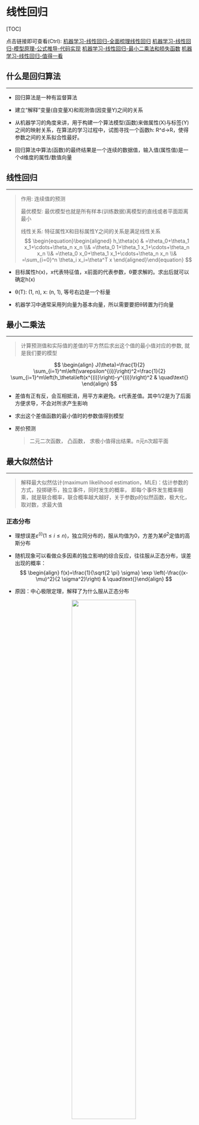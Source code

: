 # 线性回归

[TOC]

点击链接即可查看(Ctrl):
[机器学习-线性回归-全面梳理线性回归](https://zhuanlan.zhihu.com/p/139445419)
[机器学习-线性回归-模型原理-公式推导-代码实现](https://zhuanlan.zhihu.com/p/80887841)
[机器学习-线性回归-最小二乘法和损失函数](https://zhuanlan.zhihu.com/p/141201873)
[机器学习-线性回归-值得一看](https://zhuanlan.zhihu.com/p/53979679)

## 什么是回归算法
***

* 回归算法是一种有监督算法

* 建立“解释”变量(自变量X)和观测值(因变量Y)之间的关系

* 从机器学习的角度来讲，用于构建一个算法模型(函数)来做属性(X)与标签(Y)之间的映射关系，在算法的学习过程中，试图寻找一个函数h: R^d->R，使得参数之间的关系拟合性最好。

* 回归算法中算法(函数)的最终结果是一个连续的数据值，输入值(属性值)是一个d维度的属性/数值向量

  


## 线性回归
***

> 作用:   连续值的预测 
>
> 最优模型: 最优模型也就是所有样本(训练数据)离模型的直线或者平面距离最小
>
> 线性关系: 特征属性X和目标属性Y之间的关系是满足线性关系
$$
\begin{equation}\begin{aligned}
h_\theta(x) & =\theta_0+\theta_1 x_1+\cdots+\theta_n x_n \\& =\theta_0 1+\theta_1 x_1+\cdots+\theta_n x_n \\& =\theta_0 x_0+\theta_1 x_1+\cdots+\theta_n x_n \\& =\sum_{i=0}^n \theta_i x_i=\theta^T x
\end{aligned}\end{equation}
$$

* 目标属性h(x)，x代表特征值，x前面的代表参数，θ要求解的。求出后就可以确定h(x)

* θ(T):  (1, n), x: (n, 1),  等号右边是一个标量

* 机器学习中通常采用列向量为基本向量，所以需要要把θ转置为行向量  

  


## 最小二乘法
***

> 计算预测值和实际值的差值的平方然后求出这个值的最小值对应的参数, 就是我们要的模型

$$
\begin{align}   
J(\theta)=\frac{1}{2} \sum_{i=1}^m\left(\varepsilon^{(i)}\right)^2=\frac{1}{2} \sum_{i=1}^m\left(h_\theta\left(x^{(i)}\right)-y^{(i)}\right)^2  & \quad\text{}
\end{align}
$$

* 差值有正有反，会互相抵消，用平方来避免。ε代表差值。其中1/2是为了后面方便求导，不会对所求产生影响

* 求出这个差值函数的最小值时的参数值得到模型

* 房价预测

  > 二元二次函数， 凸函数， 求极小值得出结果。n元n次超平面
  
  


## 最大似然估计
***
> 解释最大似然估计(maximum likelihood estimation，MLE)：估计参数的方式，投掷硬币，独立事件，同时发生的概率， 即每个事件发生概率相乘，就是联合概率，联合概率越大越好，关于参数p的似然函数，极大化，取对数，求最大值

### 正态分布
* 理想误差$\varepsilon^{(\mathrm{i})}(1 \leq i \leq n)$，独立同分布的，服从均值为0，方差为某$\theta^2$定值的高斯分布
* 随机现象可以看做众多因素的独立影响的综合反应，往往服从正态分布，误差出现的概率：
$$
\begin{align}   f(x)=\frac{1}{\sqrt{2 \pi} \sigma} \exp \left(-\frac{(x-\mu)^2}{2 \sigma^2}\right)  & \quad\text{}\end{align}
$$
* 原因：中心极限定理，解释了为什么服从正态分布

  <div align=center> <img src=".\机器学习pic/image-20230521212150333.png" width = 60%/> </div>


### 似然函数

$$
\begin{align}   y^{(i)}=\theta^T x^{(i)}+\varepsilon^{(i)}  & \quad\text{第i组数据下的关系} \end{align}
$$
$$
\begin{align}   p\left(\varepsilon^{(i)}\right)=\frac{1}{\sigma \sqrt{2 \pi}} e^{\left(-\frac{\left(\varepsilon^{(i)}\right)^2}{2 \sigma^2}\right)}  & \quad\quad\text{误差符合正态分布-概率越大越靠近均值-预测就越准确} \\  \end{align}
$$
$$
\begin{align}   xp\left(y^{(i)} \mid x^{(i)} ; \theta\right)=\frac{1}{\sigma \sqrt{2 \pi}} \exp \left(-\frac{\left(y^{(i)}-\theta^T x^{(i)}\right)^2}{2 \sigma^2}\right)  & \quad\quad\text{结合（4）与（5）得到}\end{align}
$$
> 此式表示，在$\theta$和$x^{（i）}$下，$y^{（i）}$符合程度，即概率

$$
\begin{align}   \begin{aligned}
L(\theta) & =\prod_{i=1}^m p\left(y^{(i)} \mid x^{(i)} ; \theta\right) \\
& =\prod_{i=1}^m \frac{1}{\sigma \sqrt{2 \pi}} \exp \left(-\frac{\left(y^{(i)}-\theta^T x^{(i)}\right)^2}{2 \sigma^2}\right)
\end{aligned}  & \quad\quad\text{$\theta$下的似然估计-联合概率-似然函数}\\  \end{align}
$$
> $\ln L(\theta)$要极大化似然函数，值越大说明越符合模型，即可得到$\theta$

***

#### 似然函数取对数
> 目的: （4）式需要处理才可方便计算，一般都是取对数，结果如下：

$$
\begin{align}   \begin{array}{l} 
\ell(\theta)=\ln L(\theta) \\
=\ln \prod_{i=1}^m \frac{1}{\sigma \sqrt{2 \pi}} \exp \left(-\frac{\left(y^{(i)}-\theta^T x^{(i)}\right)^2}{2 \sigma^2}\right) \\
=\sum_{i=1}^m \ln \frac{1}{\sigma \sqrt{2 \pi}} \exp \left(-\frac{\left(y^{(i)}-\theta^T x^{(i)}\right)^2}{2 \sigma^2}\right) \\
=m \ln \frac{1}{\sigma \sqrt{2 \pi}}-\frac{1}{\sigma^2} \bullet \frac{1}{2} \sum_{i=1}^m\left(y^{(i)}-\theta^T x^{(i)}\right)^2 \\
\operatorname{loss}\left(y_j, \hat{y}_j\right)=J(\theta)=\frac{1}{2} \sum_{i=1}^m\left(h_\theta\left(x^{(i)}\right)-y^{(i)}\right)^2
\end{array}  & \quad\text{和最小二乘法式（2）做对比--结果一致}\end{align}
$$
>[点击跳转到最小二乘法](#最小二乘法)

* 得到$J(\theta)$目标函数，极大化似然函数转化求$J(\theta)$的最小值， 如下

  

## $\theta$的求解过程

***
$$
\begin{align}   J(\theta)=\frac{1}{2} \sum_{i=1}^m\left(h_\theta\left(x^{(i)}\right)-y^{(i)}\right)^2  & \quad\text{目标函数-待处理函数} \end{align}
$$

$$
\begin{align}   \begin{array}{l} 
J(\theta)= \frac{1}{2} \sum_{i=1}^m\left(h_\theta\left(x^{(i)}\right)-y^{(i)}\right)^2=\frac{1}{2}(X \theta-Y)^T(X \theta-Y) \rightarrow \min _\theta J(\theta) \\
\nabla_\theta J(\theta)=\nabla_\theta\left(\frac{1}{2}(X \theta-Y)^T(X \theta-Y)\right)=\nabla_\theta\left(\frac{1}{2}\left(\theta^T X^T-Y^T\right)(X \theta-Y)\right) \\
=\nabla_\theta\left(\frac{1}{2}\left(\theta^T X^T X \theta-\theta^T X^T Y-Y^T X \theta+Y^T Y\right)\right) \\
=\frac{1}{2}\left(2 X^T X \theta-X^T Y-\left(Y^T X\right)^T\right) \\
=X^T X \theta-X^T Y \\
\theta=\left(X^T X\right)^{-1} X^T Y
\end{array}  & \quad\text{求偏导-矩阵对向量}\end{align}
$$
>对$J(\theta)$求偏导，就是求梯度，梯度意味着是对$\theta$内每一个参数求导了，求导公式如下：
>
>> $$
>> \begin{array}{c}
>> \frac{\partial A \cdot x}{\partial x}=A^T \quad \frac{\partial x \cdot A}{\partial x}=A \\
>> \frac{\partial A \cdot x}{\partial x^T}=A \quad \frac{\partial x \cdot A}{\partial x}=A^T \\
>> \frac{\partial \mathbf{x}^{\mathbf{T}} \mathbf{x}}{\partial \mathbf{x}}=2 \mathbf{x} \\
>> \frac{\partial \mathbf{x}^{\mathbf{T}} \mathbf{A} \mathbf{x}}{\partial \mathbf{x}}=\left(\mathbf{A}+\mathbf{A}^{\mathbf{T}}\right) \mathbf{x}
>> \end{array}
>> $$

> 推导如下等式：
> $$
> \frac{1}{2} \sum_{i=1}^m\left(h_\theta\left(x^{(i)}\right)-y^{(i)}\right)^2=\frac{1}{2}(X \theta-Y)^T(X \theta-Y)
> $$
> 
>
> 1. 由(4)和(9)得:
>    $$
>    \begin{align}   J(\theta)=\frac{1}{2} \sum_{i=1}^m\left(\varepsilon^{(i)}\right)^2\end{align}
>    $$
>    
>
>    > 变换成矩阵形式：
>    > $$
>    > \begin{equation}\begin{aligned}   
>    > \begin{pmatrix} \varepsilon^{(1)} \\ \varepsilon^{(2)} \\ \cdots \\ \varepsilon^{(n)} \end{pmatrix} \begin{pmatrix} \varepsilon^{(1)} & \varepsilon^{(2)} & \cdots & \varepsilon^{(n)} \end{pmatrix}  & \end{aligned}\end{equation}
>    > $$
>    > 
>
> 2. $$
>    \begin{align} \frac{1}{2}(X \theta-Y)^T(X \theta-Y)  \rightarrow (X \theta-Y)^T  \end{align}
>    $$
>
>    > $X$（m*n）表示m个数据，n个特征
>>
> > $Y$（m*1）表示m个数据预测的结果
> >
> > $\theta$  （n*1）表示特征参数
> >
> > 因此$X \theta-Y$为（m*1），观察比较(14)可得等式



## 最小二乘法$\theta$参数最优解

***
> 作用：最小二乘法的使用要求矩阵是可逆的；为了防止不可逆或者过拟合的问题存在，可以增加额外数据影响，导致最终的矩阵是可逆的
>
> 作用原理？

* 表达式：
  $$
  \begin{align}\theta=\left(X^TX+\lambda I\right)^{-1}X^Ty & \quad\text{} \end{align}
  $$
  

## 多项式扩展

***
> 产生：基于现有数据构造出新的数据
>
> 目的：解决欠拟合问题， 不易一定能解决；多一点特征向量，模型越复杂；模型越复杂，就可能使结果更准确；扩展越多， 过拟合， 模型复杂， 利用交叉验证来减少

* $ \begin{pmatrix} x^{(1)} & x^{(2)} & x^{(3)} \end{pmatrix} \rightarrow \begin{pmatrix} x^{(1)} & x^{(2)} & x^{(3)} &  x^{(1)}x^{(2)} & x^{(2)}x^{(3)} & x^{(3)}x^{(1)} \end{pmatrix}$

  > 扩展原则：三项以上的交互项不可出现元素重复
  
  

## 线性回归的过拟合

***

> 预测结果由参数$\theta$决定， 可能出现过大与过小的情况， 主要是因为太大了
>
> 过拟合：训练集上的效果好，在测试集评估效果不好--模型过于复杂，数据冗余特征多--无效特征多--数据量少，把背景学习进去了，影响有用的特征
>
> >解决：增加数据集和去除冗余特征，加入惩罚项（正则项）
>
> 欠拟合：训练的评估指标不好--模型过于简单--数据量不够与特征不够好，特征不够好：不是有效的特征和特征数据不好--没有处理相关特征
>
> > 解决：从处理特征层面，增加模型复杂度，不是扩展的阶数越多越好，容易导致过拟合，多项式扩展

* 正则项(norm)/惩罚项

  > 目的：为了防止数据过拟合，也就是的θ值在样本空间中不能过大，可以在目标函数之上增加一个平方和损失
  >
  > > 损失函数：
  > >
  > > <img src="机器学习pic/image-20230524114959135.png" alt="image-20230524114959135" style="zoom:50%;" />
  > >
  > > 对数损失和0-1用于分类，其余用于回归问题
  >
  > 惩罚项：
  > $$
  > \lambda\sum_{j=1}^n\theta_j^2
  > $$
  > 加入惩罚项表达式：
  > $$
  > \begin{align}   J\big(\theta\big)=\frac{1}{2}\sum_{i=1}^n\Big(h_\theta\big(x^{(i)}\big)-y^{(i)}\Big)^2+\lambda\sum_{i=1}^n\theta_j^2 & \quad\text{LASSO(L1-norm)}\end{align}
  > $$
  > 对于惩罚项的理解：
  >
  > > 为了防止过拟合问题，就转化成了，有约束条件的函数优化转化成无约束体条件的优化问题
  > >
  > > <img src="机器学习pic/image-20230524115422328.png" alt="image-20230524115422328" style="zoom: 33%;" />
  > >
  > > 注释：左：Ridge(L2-norm)  右：LASSO(L1-norm)
  > >
  > > 如右图所示为半径为t的圆，圆内是约束条件（惩罚项）下的特征值，圆越小代表约束越大；右上方是红圈表示初始目标函数的等高线，由抛物面投影到平面得到，越靠近圆心表示预测值越接近真实值；等值线越小越好，但惩罚项的作用也限定了范围，所以在像相切除为最优化处；相切除为最优化处，目标函数的梯度和约束条件梯度相反，大小不同，不同量纲的两个数，配平梯度长度，所以要加入$\lambda$，使得两者大小相同
  > >
  > > ***
  > >
  > > 
  > >
  > > * Ridge(L2-norm)和LASSO(L1-norm)比较
  > >
  > >   > LASSO：Least Absolute Shrinkage andSelection Operator
  > >   >
  > >   > Ridge(L2-norm): $J\bigl(\theta\bigr)=\frac{1}{2}\sum\limits_{i=1}^n\bigl(b_\theta\bigl(x^{(i)}\bigr)-y^{(i)}\bigr)^2+\lambda\sum\limits_{j=1}^n\Bigl|\theta_j\Bigr|\quad\lambda>0$
  > >   >
  > >   > Ridge(L2-norm)(岭回归)：具有较高的求解速度；不可能导致有维度参数变为0的情况，那么也就不会产生稀疏解；数据的维度中是存在噪音和冗余的
  > >   >
  > >   > LASSO(L1-norm)：Ridge模型具有较高的准确性、鲁棒性以及稳定性(冗余特征已经被删除了)；稀疏的解可以找到有用的维度并且减少冗余，提高后续算法预测的准确性和鲁棒性
  > >
  > >   * 如果既要考虑稳定性也考虑求解的速度，就使用Elasitc Net
  > >   
  > >     > $$
  > >     > \begin{gathered}
  > >     > I\big(\theta\big)=\frac{1}{2}\sum_{i=1}^{m}\big(h_{\theta}\big(x^{(i)}\big)-y^{(i)}\big)^{2}+\lambda\Big(p\sum_{j=1}^{n}\big|\theta_{j}\big|+\big(1-p\big)\sum_{j=1}^{n}\theta_{j}^{2}\Big) \\
  > >     > \left\{\begin{array}{l}\lambda>0\\ p\in[0,1]\end{array}\right. 
  > >     > \end{gathered}
  > >     > $$
  > >     >



## 模型效果判断

***

<div align=center> <img src=".\线性回归pic/image-20230522211303991.png" width = 60%/> </div>



<div align=center> <img src=".\线性回归pic/image-20230522211920149.png" width = 40%/> </div>



## 机器学习调参

***

> 算法模型(线性回归)来讲，我们需要获取θ、λ、p的值；θ的求解其实就是算法模型的求解，一般不需要开发人员参与(算法已经实现)，主要需要求解的是λ和p的值，这个过程就叫做调参(超参)
>
> 目的：找到一组超参数（均值）

* 交叉验证：将训练数据分为多份，其中一份进行数据验证并获取最优的超参：λ和p训练（返回训练）-验证8000（分5等分）-测试（最后）

* 多则交叉验证可以获得多组，更稳定，进行求均值，比如：十折交叉验证、五折交叉验证(scikit-learn中默认)等；

  > 多则交叉成本会增加



[跳到开头(Ctrl)](#线性回归)

# 梯度下降法

***

> 作用：梯度下降法(Gradient Descent，GD)常用于求解无约束情况下凸函数(Convex Function)的极小值，是一种迭代类型的算法，因为凸函数只有一个极值点，故求解出来的极小值点就是函数的最小值点

* 待处理问题：
  $$
  \begin{align}   
  \begin{aligned}
  &J\bigl(\theta\bigr)=\frac{1}{2m}\sum_{i=1}^{m}\bigl(h_{\theta}\bigl(x^{(i)}\bigr)-y^{(i)}\bigr)^{2} \\
  &\theta^*=\arg\min J\big(\theta\big)
  \end{aligned}  & \quad\text{问题：求解目标函数最小值下的}\theta\end{align}
  $$

  > 根据实际问题目标函数转化求解如下目标函数：
  > $$
  > 
  > $$
